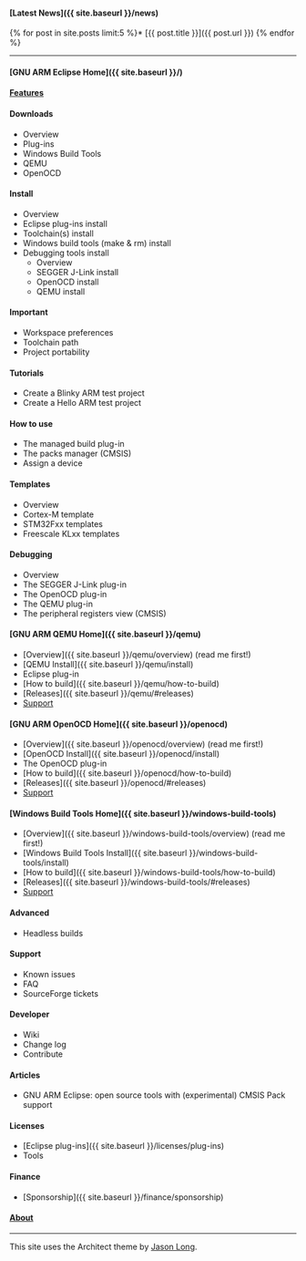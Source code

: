 
#### [Latest News]({{ site.baseurl }}/news)


{% for post in site.posts limit:5 %}* [{{ post.title }}]({{ post.url }})
{% endfor %}

---

#### [GNU ARM Eclipse Home]({{ site.baseurl }}/) 


#### [Features](features)

#### Downloads

* Overview
* Plug-ins
* Windows Build Tools
* QEMU
* OpenOCD

#### Install

* Overview
* Eclipse plug-ins install
* Toolchain(s) install
* Windows build tools (make & rm) install
* Debugging tools install
  * Overview
  * SEGGER J-Link install
  * OpenOCD install
  * QEMU install

#### Important

* Workspace preferences
* Toolchain path
* Project portability

#### Tutorials

* Create a Blinky ARM test project
* Create a Hello ARM test project

#### How to use

* The managed build plug-in
* The packs manager (CMSIS)
* Assign a device

#### Templates

* Overview
* Cortex-M template
* STM32Fxx templates
* Freescale KLxx templates

#### Debugging

* Overview
* The SEGGER J-Link plug-in
* The OpenOCD plug-in
* The QEMU plug-in
* The peripheral registers view (CMSIS)

#### [GNU ARM QEMU Home]({{ site.baseurl }}/qemu)

* [Overview]({{ site.baseurl }}/qemu/overview) (read me first!)
* [QEMU Install]({{ site.baseurl }}/qemu/install)
* Eclipse plug-in
* [How to build]({{ site.baseurl }}/qemu/how-to-build)
* [Releases]({{ site.baseurl }}/qemu/#releases)
* [Support](https://github.com/gnuarmeclipse/qemu/issues/1)

#### [GNU ARM OpenOCD Home]({{ site.baseurl }}/openocd)

* [Overview]({{ site.baseurl }}/openocd/overview) (read me first!)
* [OpenOCD Install]({{ site.baseurl }}/openocd/install)
* The OpenOCD plug-in
* [How to build]({{ site.baseurl }}/openocd/how-to-build)
* [Releases]({{ site.baseurl }}/openocd/#releases)
* [Support](https://github.com/gnuarmeclipse/openocd/issues/1)

#### [Windows Build Tools Home]({{ site.baseurl }}/windows-build-tools)

* [Overview]({{ site.baseurl }}/windows-build-tools/overview) (read me first!)
* [Windows Build Tools Install]({{ site.baseurl }}/windows-build-tools/install)
* [How to build]({{ site.baseurl }}/windows-build-tools/how-to-build)
* [Releases]({{ site.baseurl }}/windows-build-tools/#releases)
* [Support](https://github.com/gnuarmeclipse/windows-build-tools/issues/1)

#### Advanced

* Headless builds

#### Support

* Known issues
* FAQ
* SourceForge tickets

#### Developer

* Wiki
* Change log
* Contribute

#### Articles
* GNU ARM Eclipse: open source tools with (experimental) CMSIS Pack support

#### Licenses
* [Eclipse plug-ins]({{ site.baseurl }}/licenses/plug-ins)
* Tools

#### Finance
* [Sponsorship]({{ site.baseurl }}/finance/sponsorship)

#### [About]()

- - -

This site uses the Architect theme by [Jason Long](https://twitter.com/jasonlong).
